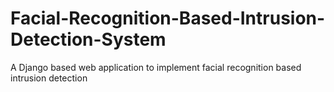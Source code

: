# Facial-Recognition-Based-Intrusion-Detection-System
A Django based web application to implement facial recognition based intrusion detection
